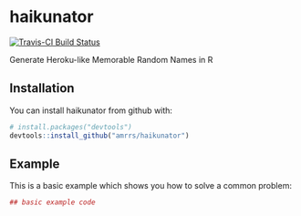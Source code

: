 # haikunator

[![Travis-CI Build Status](https://travis-ci.org/amrrs/haikunator.svg?branch=master)](https://travis-ci.org/amrrs/haikunator)

Generate Heroku-like Memorable Random Names in R

## Installation

You can install haikunator from github with:


``` r
# install.packages("devtools")
devtools::install_github("amrrs/haikunator")
```

## Example

This is a basic example which shows you how to solve a common problem:

``` r
## basic example code
```
